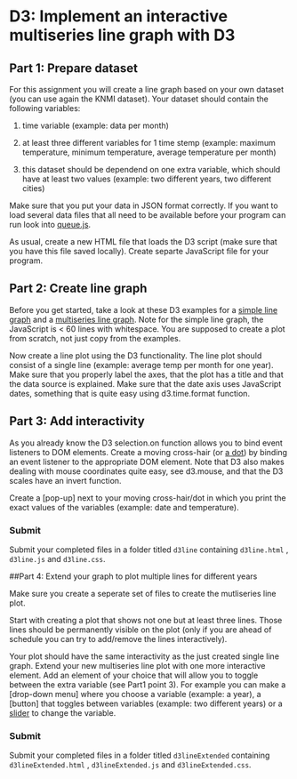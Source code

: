 # D3: Implement an interactive multiseries line graph with D3


## Part 1: Prepare dataset
For this assignment you will create a line graph based on your own dataset (you can use again the KNMI dataset).
Your dataset should contain the following variables:

1. time variable (example: data per month)

2. at least three different variables for 1 time stemp (example: maximum temperature, minimum temperature, average temperature per month)

3. this dataset should be dependend on one extra variable, which should have at least two values (example: two different years, two different cities)

Make sure that you put your data in JSON format correctly.
If you want to load several data files
that all need to be available before your program can run look into 
[queue.js].

As usual, create a new HTML file that loads the D3 script (make sure that you have this file saved locally).
Create separte JavaScript file for your program.


[these D3 examples]: https://github.com/mbostock/d3/wiki/Gallery

[queue.js]: https://github.com/mbostock/queue

## Part 2: Create line graph
Before you get started, take a look at these D3 examples for a [simple line graph] and a [multiseries line graph]. Note for the simple line graph, the
JavaScript is < 60 lines with whitespace. You are supposed to create a plot
from scratch, not just copy from the examples.

[simple line graph]: http://bl.ocks.org/mbostock/3883245

[multiseries line graph]: http://bl.ocks.org/mbostock/3884955

Now create a line plot using the D3 functionality. The line plot should consist of a single line (example: average temp per month for one year).
Make sure that you properly label the axes, that the plot has a title and that the data source is 
explained. Make sure that the date axis uses JavaScript dates, something that is
quite easy using d3.time.format function.

## Part 3: Add interactivity

As you already know the D3 selection.on function allows you to bind event listeners to DOM elements. 
Create a moving cross-hair (or [a dot]) by binding an event listener to the appropriate DOM element. 
Note that D3 also makes dealing with mouse coordinates quite easy, see d3.mouse, and that the D3 scales
have an invert function. 

[a dot]: http://fundvis-ywng.rhcloud.com/JPMProvident.html

Create a [pop-up] next to your moving cross-hair/dot in which you print the exact values of the variables (example: date and temperature). 


### Submit 
Submit your completed files in a folder titled `d3line` containing `d3line.html` , `d3line.js` and
`d3line.css`.


##Part 4: Extend your graph to plot multiple lines for different years

Make sure you create a seperate set of files to create the mutliseries line plot.

Start with creating a plot that shows not one but at least three lines. Those lines should be permanently visible on the plot (only if you are ahead of schedule you can try to add/remove the lines interactively).

Your plot should have the same interactivity as the just created single line graph.
Extend your new multiseries line plot with one more interactive element. Add an element of your choice that will allow you to toggle between the extra variable (see Part1 point 3). For example you can make a [drop-down menu] where you choose a variable (example: a year), a [button] that toggles between variables (example: two different years) or a [slider] to change the variable.

[drop-down]: http://bl.ocks.org/anupsavvy/9513382
[slider]: http://romsson.github.io/dragit/example/nations.html


### Submit 
Submit your completed files in a folder titled `d3lineExtended` containing `d3lineExtended.html` , `d3lineExtended.js` and
`d3lineExtended.css`.

[queue.js]: https://github.com/mbostock/queue

